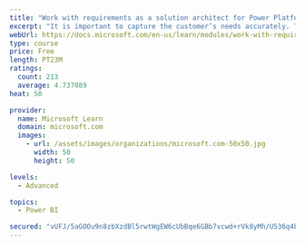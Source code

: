 ```yaml
---
title: "Work with requirements as a solution architect for Power Platform and Dynamics 365"
excerpt: "It is important to capture the customer’s needs accurately. This module explains how to capture requirements and identify functional and non-functional items."
webUrl: https://docs.microsoft.com/en-us/learn/modules/work-with-requirements/
type: course
price: Free
length: PT23M
ratings:
  count: 213
  average: 4.737089
heat: 50

provider:
  name: Microsoft Learn
  domain: microsoft.com
  images:
    - url: /assets/images/organizations/microsoft.com-50x50.jpg
      width: 50
      height: 50

levels:
  - Advanced

topics:
  - Power BI

secured: "vUFJ/5aGOOu9n8zbXzdBl5rwtWgEW6cUbBqe6GBb7vcwd+rVk8yMh/U536q4bH7BmAPezfS0QGSbwz4d72vXWGQ5fTfOpGYgLM4R7R2rmS2KbAA2qaiD+wjuZHU8UecqLCod5GNy1+DRg2EitlAAOO29Bhba8gMm2kc10MBlmWZTqkobbzDhJcfzOgqt64U/9AEkFJmaQdl/2VQg8ETyUfMqRgnl1Jj+Y/yK2jM/KOea52lXNXjO6syC3GNYUTpeWdoaARYioLEcotT0Fx6Y8d0EhlM58iC+u06Zj97Sbhkfs7jDWO93ICCbtAnru4ONB9B8uLxc1S/Uq4PRGKNgMChmccUuCgAbd7qQGF+/K2uoo4amPt6gKaE98x0drM7UHOTu2Eqr8keYQ0O6I+ODLA==;ABNKMssgeQi1L9GL82/lWQ=="
---
```


